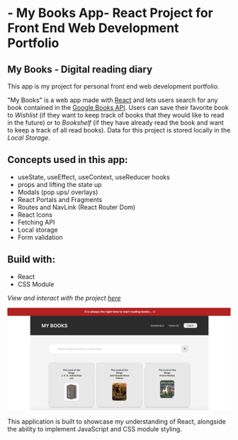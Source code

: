 # - My Books App- React Project for Front End Web Development Portfolio 

## My Books -  Digital reading diary 

This app is my project for personal front end web development portfolio. 

"My Books" is a web app made with [React](https://react.dev) and lets users search for any book contained in the [Google Books API](https://developers.google.com/books). Users can save their favorite book to *Wishlist* (if they want to keep track of books that they would like to read in the future) or to *Bookshelf* (if they have already read the book and want to keep a track of all read books). Data for this project is stored locally in the *Local Storage*. 

## Concepts used in this app:  

- useState, useEffect, useContext, useReducer hooks
- props and lifting the state up 
- Modals (pop ups/ overlays)
- React Portals and Fragments
- Routes and NavLink (React Router Dom)
- React Icons
- Fetching API
- Local storage
- Form validation 

## Build with:

- React
- CSS Module


*View and interact with the project [here](https://MaarBay.github.io/my-books-app)*


![Image](./src/images/readme.png)


This application is built to showcase my understanding of React, alongside the ability to implement JavaScript and CSS module styling.
